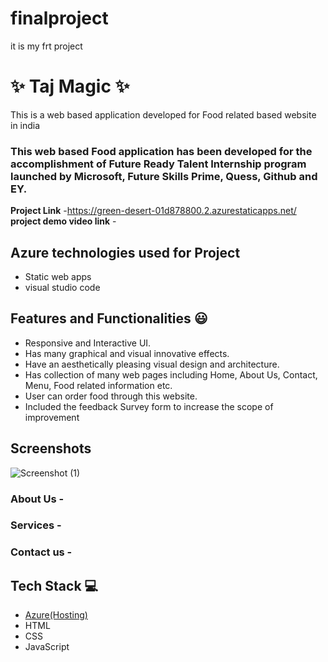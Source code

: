 # finalproject
it is my frt project
# ✨  Taj Magic  ✨

This is a web based application developed for Food related based website in india

### This web based Food application has been developed for the accomplishment of Future Ready Talent Internship program launched by Microsoft, Future Skills Prime, Quess, Github and EY.


**Project Link** -https://green-desert-01d878800.2.azurestaticapps.net/
**project demo video link** - 

## Azure technologies used for Project

- Static web apps
- visual studio code

## Features and Functionalities 😃

- Responsive and Interactive UI.
- Has many graphical and visual innovative effects.
- Have an aesthetically pleasing visual design and architecture.
- Has collection of many web pages including Home, About Us, Contact, Menu, Food related information etc.
- User can order food through this website.
- Included the feedback Survey form to increase the scope of improvement 

## Screenshots

![Screenshot (1)](https://user-images.githubusercontent.com/117972012/202886321-f9f13435-fe92-43c4-b146-b84a5e3e5ec7.png)




   

### About Us -



### Services -



### Contact us -



## Tech Stack 💻

- [Azure(Hosting)](https://azure.microsoft.com/en-in/features/azure-portal/)
- HTML
- CSS
- JavaScript
